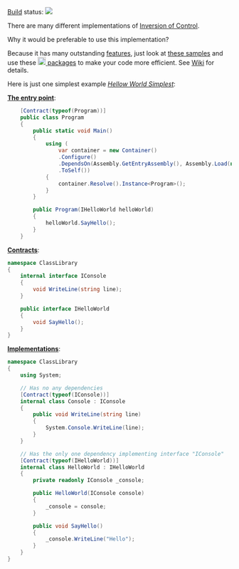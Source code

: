 [Build](http://tcavs2015.cloudapp.net/) status: <img src="http://tcavs2015.cloudapp.net/app/rest/builds/buildType:(id:DevTeam_IoC_Build)/statusIcon"/>

There are many different implementations of [Inversion of Control](https://github.com/DevTeam/IoC/wiki/Inversion-of-Control).

Why it would be preferable to use this implementation?

Because it has many outstanding [features](https://github.com/DevTeam/IoC/wiki/Features), just look at [these samples](https://github.com/DevTeam/IoC/wiki/Samples) and use these [<img src="https://www.nuget.org/Content/Logos/nugetlogo.png" height="18"> packages](https://github.com/DevTeam/IoC/wiki/NuGet-packages) to make your code more efficient. See [Wiki](https://github.com/DevTeam/IoC/wiki) for details.

Here is just one simplest example [_Hellow World Simplest_](https://github.com/DevTeam/IoC/tree/master/Samples/HelloWorldSimplest):

[**The entry point**](https://github.com/DevTeam/IoC/blob/master/Samples/HelloWorldSimplest/ConsoleApp/Program.cs):

```csharp
    [Contract(typeof(Program))]
    public class Program
    {
        public static void Main()
        {
            using (
                var container = new Container()
                .Configure()
                .DependsOn(Assembly.GetEntryAssembly(), Assembly.Load(new AssemblyName("ClassLibrary")))
                .ToSelf())
            {
                container.Resolve().Instance<Program>();
            }
        }

        public Program(IHelloWorld helloWorld)
        {
            helloWorld.SayHello();
        }
    }
```

[**Contracts**](https://github.com/DevTeam/IoC/tree/master/Samples/HelloWorldSimplest/ClassLibrary):
```csharp
namespace ClassLibrary
{
    internal interface IConsole
    {
        void WriteLine(string line);
    }

    public interface IHelloWorld
    {
        void SayHello();
    }
}
```

[**Implementations**](https://github.com/DevTeam/IoC/tree/master/Samples/HelloWorldSimplest/ClassLibrary):
```csharp
namespace ClassLibrary
{
    using System;

    // Has no any dependencies
    [Contract(typeof(IConsole))]
    internal class Console : IConsole
    {
        public void WriteLine(string line)
        {
            System.Console.WriteLine(line);
        }
    }

    // Has the only one dependency implementing interface "IConsole"
    [Contract(typeof(IHelloWorld))]
    internal class HelloWorld : IHelloWorld
    {
        private readonly IConsole _console;

        public HelloWorld(IConsole console)
        {
            _console = console;
        }

        public void SayHello()
        {
            _console.WriteLine("Hello");
        }
    }
}
```
